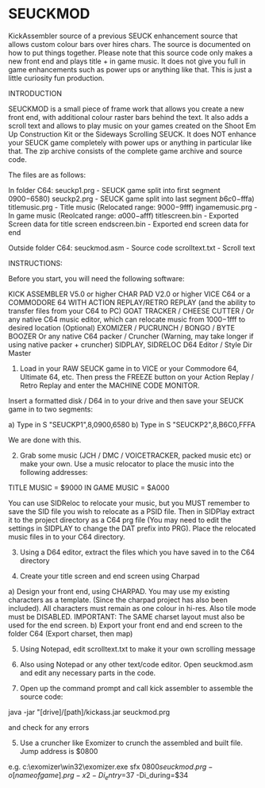 # SEUCKMOD
KickAssembler source of a previous SEUCK enhancement source that allows custom colour bars over hires chars. The source is documented on how to put things together. Please note that this source code only makes a new front end and plays title + in game music. It does not give you full in game enhancements such as power ups or anything like that. This is just a little curiosity fun production.

INTRODUCTION

SEUCKMOD is a small piece of frame work that allows you create a new front end, with additional colour raster bars behind the text. It also adds a scroll text and allows to play music on your games created on the Shoot Em Up Construction Kit or the Sideways Scrolling SEUCK. It does NOT enhance your SEUCK game completely with power ups or anything in particular like that. The zip archive consists of the complete game archive and source code.

The files are as follows:

In folder C64:
  seuckp1.prg - SEUCK game split into first segment $0900-$6580)
  seuckp2.prg - SEUCK game split into last segment $b6c0-$fffa)
  titlemusic.prg - Title music (Relocated range: $9000-$9fff)
  ingamemusic.prg - In game music (Reolcated range: $a000-$afff)
  titlescreen.bin - Exported Screen data for title screen
  endscreen.bin    - Exported end screen data for end
  
  Outside folder C64:
  seuckmod.asm - Source code
  scrolltext.txt - Scroll text

INSTRUCTIONS:

Before you start, you will need the following software:

KICK ASSEMBLER V5.0 or higher
CHAR PAD V2.0 or higher
VICE C64 or a COMMODORE 64 WITH ACTION REPLAY/RETRO REPLAY (and the ability to transfer files from your C64 to PC)
GOAT TRACKER / CHEESE CUTTER / Or any native C64 music editor, which can relocate music from $1000-$1fff to desired location (Optional)
EXOMIZER / PUCRUNCH / BONGO / BYTE BOOZER Or any native C64 packer / Cruncher (Warning, may take longer if using native packer + cruncher)
SIDPLAY, SIDRELOC 
D64 Editor / Style Dir Master
1. Load in your RAW SEUCK game in to VICE or your Commodore 64, Ultimate 64, etc. Then press the FREEZE button on your Action Replay / Retro Replay and enter the MACHINE CODE MONITOR.

Insert a formatted disk / D64 in to your drive and then save your SEUCK game in to two segments:

a) Type in S "SEUCKP1",8,0900,6580
b) Type in S "SEUCKP2",8,B6C0,FFFA

We are done with this.

2. Grab some music (JCH / DMC / VOICETRACKER, packed music etc) or make your own. Use a music relocator to place the music into the following addresses:

TITLE MUSIC = $9000
IN GAME MUSIC = $A000

You can use SIDReloc to relocate your music, but you MUST remember to save the SID file you wish to relocate as a PSID file. Then in SIDPlay extract it to the project directory as a C64 prg file (You may need to edit the settings in SIDPLAY to change the DAT prefix into PRG). Place the relocated music files in to your C64 directory.

3. Using a D64 editor, extract the files which you have saved in to the C64 directory

4. Create your title screen and end screen using Charpad

a) Design your front end, using CHARPAD. You may use my existing characters as a template. (Since the charpad project has also been included). All characters must remain as one colour in hi-res. Also tile mode must be DISABLED. IMPORTANT: The SAME charset layout must also be used for the end screen.
b) Export your front end and end screen to the folder C64 (Export charset, then map)

5. Using Notepad, edit scrolltext.txt to make it your own scrolling message

6. Also using Notepad or any other text/code editor. Open seuckmod.asm and edit any necessary parts in the code.

7. Open up the command prompt and call kick assembler to assemble the source code:

java -jar "[drive]/[path]/kickass.jar seuckmod.prg

and check for any errors

5. Use a cruncher like Exomizer to crunch the assembled and built file. Jump address is $0800

e.g.
c:\exomizer\win32\exomizer.exe sfx $0800 seuckmod.prg -o [nameofgame].prg -x2 -Di_entry=$37 -Di_during=$34
